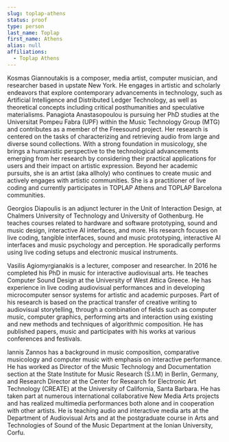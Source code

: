 ```yaml
---
slug: toplap-athens
status: proof
type: person
last_name: Toplap
first_name: Athens
alias: null
affiliations: 
  - Toplap Athens
---
```


Kosmas Giannoutakis is a composer, media artist, computer musician, and researcher based in
upstate New York. He engages in artistic and scholarly endeavors that explore contemporary
advancements in technology, such as Artificial Intelligence and Distributed Ledger Technology,
as well as theoretical concepts including critical posthumanities and speculative materialisms.
Panagiota Anastasopoulou is pursuing her PhD studies at the Universitat Pompeu Fabra (UPF)
within the Music Technology Group (MTG) and contributes as a member of the Freesound
project. Her research is centered on the tasks of characterizing and retrieving audio from large
and diverse sound collections. With a strong foundation in musicology, she brings a humanistic
perspective to the technological advancements emerging from her research by considering their
practical applications for users and their impact on artistic expression. Beyond her academic
pursuits, she is an artist (aka allholy) who continues to create music and actively engages with
artistic communities. She is a practitioner of live coding and currently participates in TOPLAP
Athens and TOPLAP Barcelona communities.

Georgios Diapoulis is an adjunct lecturer in the Unit of Interaction Design, at Chalmers
University of Technology and University of Gothenburg. He teaches courses related to
hardware and software prototyping, sound and music design, interactive AI interfaces, and
more. His research focuses on live coding, tangible interfaces, sound and music prototyping,
interactive AI interfaces and music psychology and perception. He sporadically performs using
live coding setups and electronic musical instruments.

Vasilis Agiomyrgianakis is a lecturer, composer and researcher. In 2016 he completed his PhD
in music for interactive audiovisual arts. He teaches Computer Sound Design at the University of
West Attica Greece. He has experience in live coding audiovisual performances and in
developing microcomputer sensor systems for artistic and academic purposes. Part of his
research is based on the practical transfer of creative writing to audiovisual storytelling, through
a combination of fields such as computer music, computer graphics, performing arts and
interaction using existing and new methods and techniques of algorithmic composition. He has
published papers, music and participates with his works at various conferences and festivals.

Iannis Zannos has a background in music composition, comparative musicology and computer
music with emphasis on interactive performance. He has worked as Director of the Music
Technology and Documentation section at the State Institute for Music Research (S.I.M) in
Berlin, Germany, and Research Director at the Center for Research for Electronic Art
Technology (CREATE) at the University of California, Santa Barbara. He has taken part at
numerous international collaborative New Media Arts projects and has realized multimedia
performances both alone and in cooperation with other artists. He is teaching audio and
interactive media arts at the Department of Audiovisual Arts and at the postgraduate course in
Arts and Technologies of Sound of the Music Department at the Ionian University, Corfu.

